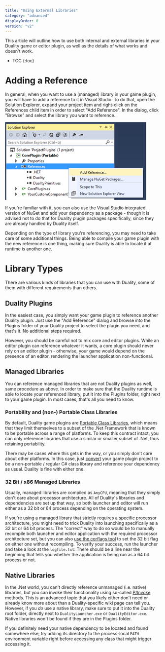 ```yaml
---
title: "Using External Libraries"
category: "advanced"
displayOrder: 0
version: "v2"
---
```


This article will outline how to use both internal and external libraries in your Duality game or editor plugin, as well as the details of what works and doesn't work.

* TOC
{:toc}

# Adding a Reference

In general, when you want to use a (managed) library in your game plugin, you will have to add a reference to it in Visual Studio. To do that, open the Solution Explorer, expand your project item and right-click on the References child item in order to select "Add Reference". In the dialog, click "Browse" and select the library you want to reference.

![](../img/LibraryUsage/AddReference.png)

If you're familiar with it, you can also use the Visual Studio integrated version of NuGet and add your dependency as a package - though it is advised not to do that for Duality plugin packages specifically, since they are already handled by Duality itself.

Depending on the type of library you're referencing, you may need to take care of some additional things. Being able to compile your game plugin with the new reference is one thing, making sure Duality is able to locate it at runtime is another one.

# Library Types

There are various kinds of libraries that you can use with Duality, some of them with different requirements than others.

## Duality Plugins

In the easiest case, you simply want your game plugin to reference another Duality plugin. Just use the "Add Reference" dialog and browse into the Plugins folder of your Duality project to select the plugin you need, and that's it. No additional steps required.

However, you should be careful not to mix core and editor plugins. While an editor plugin can reference whatever it wants, a core plugin should never rely on an editor plugin - otherwise, your game would depend on the presence of an editor, rendering the launcher application non-functional.

## Managed Libraries

You can reference managed libraries that are not Duality plugins as well, same procedure as above. In order to make sure that the Duality runtime is able to locate your referenced library, put it into the Plugins folder, right next to your game plugin. In most cases, that's all you need to know.

### Portability and (non-) Portable Class Libraries

By default, Duality game plugins are [Portable Class Libraries](Framework-Structure.md), which means that they limit themselves to a subset of the .Net Framework that is known to be portable across a range of platforms. To keep this contract intact, you can only reference libraries that use a similar or smaller subset of .Net, thus retaining portability.

There may be cases where this gets in the way, or you simply don't care about other platforms. In this case, just [convert](http://stackoverflow.com/q/20094075/2015377) your game plugin project to be a non-portable / regular C# class library and reference your dependency as usual. Duality is fine with either one.

### 32 Bit / x86 Managed Libraries

Usually, managed libraries are compiled as `AnyCPU`, meaning that they simply don't care about processor architecture. All of Duality's libraries and dependencies are set up that way, so both launcher and editor will run either as a 32 bit or 64 process depending on the operating system.

If you're using a managed library that strictly requires a specific processor architecture, you might need to trick Duality into launching specifically as a 32 bit or 64 bit process. The "correct" way to do so would be to manually recompile both launcher and editor application with the required processor architecture set, but you can also [use the corflags tool](http://stackoverflow.com/q/17022457/2015377) to set the 32 bit flag on either one without recompiling. To verify your success, run the launcher and take a look at the `logfile.txt`: There should be a line near the beginning that tells you whether the application is being run as a 64 bit process or not.

## Native Libraries

In the .Net world, you can't directly reference unmanaged (i.e. native) libraries, but you can invoke their functionality using so-called [P/Invoke](https://msdn.microsoft.com/en-us/library/55d3thsc.aspx) methods. This is an advanced topic that you likely either don't need or already know more about than a Duality-specific wiki page can tell you. However, if you _do_ use a native library, make sure to put it into the Duality root folder, directly next to `DualityLauncher.exe` or `DualityEditor.exe`. Native libraries won't be found if they are in the Plugins folder.

If you definitely need your native dependency to be located and found somewhere else, try adding its directory to the process-local `PATH` environment variable right before accessing any class that might trigger accessing it.
